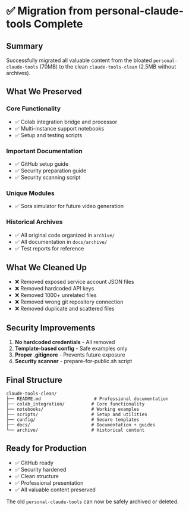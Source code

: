 # ✅ Migration from personal-claude-tools Complete

## Summary

Successfully migrated all valuable content from the bloated `personal-claude-tools` (70MB) to the clean `claude-tools-clean` (2.5MB without archives).

## What We Preserved

### Core Functionality
- ✅ Colab integration bridge and processor
- ✅ Multi-instance support notebooks
- ✅ Setup and testing scripts

### Important Documentation
- ✅ GitHub setup guide
- ✅ Security preparation guide
- ✅ Security scanning script

### Unique Modules
- ✅ Sora simulator for future video generation

### Historical Archives
- ✅ All original code organized in `archive/`
- ✅ All documentation in `docs/archive/`
- ✅ Test reports for reference

## What We Cleaned Up

- ❌ Removed exposed service account JSON files
- ❌ Removed hardcoded API keys
- ❌ Removed 1000+ unrelated files
- ❌ Removed wrong git repository connection
- ❌ Removed duplicate and scattered files

## Security Improvements

1. **No hardcoded credentials** - All removed
2. **Template-based config** - Safe examples only
3. **Proper .gitignore** - Prevents future exposure
4. **Security scanner** - prepare-for-public.sh script

## Final Structure

```
claude-tools-clean/
├── README.md                    # Professional documentation
├── colab_integration/          # Core functionality
├── notebooks/                  # Working examples
├── scripts/                    # Setup and utilities
├── config/                     # Secure templates
├── docs/                       # Documentation + guides
└── archive/                    # Historical content
```

## Ready for Production

- ✅ GitHub ready
- ✅ Security hardened
- ✅ Clean structure
- ✅ Professional presentation
- ✅ All valuable content preserved

The old `personal-claude-tools` can now be safely archived or deleted.